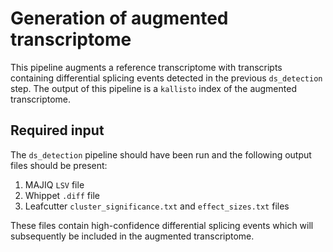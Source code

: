 # Generation of augmented transcriptome
This pipeline augments a reference transcriptome with transcripts containing differential splicing events detected in the previous `ds_detection` step. The output of this pipeline is a `kallisto` index of the augmented transcriptome.

## Required input
The `ds_detection` pipeline should have been run and the following output files should be present: 
1. MAJIQ `LSV` file 
2. Whippet `.diff` file
3. Leafcutter `cluster_significance.txt` and `effect_sizes.txt` files

These files contain high-confidence differential splicing events which will subsequently be included in the augmented transcriptome.
